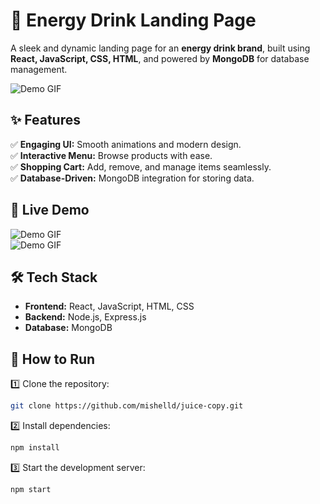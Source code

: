 

# 🍹 Energy Drink Landing Page  

A sleek and dynamic landing page for an **energy drink brand**, built using **React, JavaScript, CSS, HTML**, and powered by **MongoDB** for database management.  

![Demo GIF](https://github.com/mishelld/juice-copy/blob/master/homeGIFX2.gif)  

## ✨ Features  

✅ **Engaging UI:** Smooth animations and modern design.  
✅ **Interactive Menu:** Browse products with ease.  
✅ **Shopping Cart:** Add, remove, and manage items seamlessly.  
✅ **Database-Driven:** MongoDB integration for storing data.  

## 🎥 Live Demo  

![Demo GIF](https://github.com/mishelld/juice-copy/blob/master/MenuGIF.gif)  
![Demo GIF](https://github.com/mishelld/juice-copy/blob/master/cartGIF.gif)  

## 🛠️ Tech Stack  

- **Frontend:** React, JavaScript, HTML, CSS  
- **Backend:** Node.js, Express.js  
- **Database:** MongoDB  

## 🚀 How to Run  

1️⃣ Clone the repository:  
```bash
git clone https://github.com/mishelld/juice-copy.git
```
2️⃣ Install dependencies:  
```bash
npm install
```
3️⃣ Start the development server:  
```bash
npm start
```

